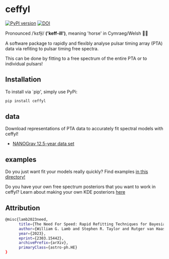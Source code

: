 # ceffyl
[![PyPI version](https://badge.fury.io/py/ceffyl.svg)](https://badge.fury.io/py/ceffyl)
[![DOI](https://zenodo.org/badge/474781623.svg)](https://zenodo.org/badge/latestdoi/474781623)

Pronounced /ˈkɛfɨ̞l/ **('keff-ill')**, meaning 'horse' in Cymraeg/Welsh 🏴󠁧󠁢󠁷󠁬󠁳󠁿🐎 

A software package to rapidly and flexibly analyse pulsar timing array (PTA) data via refiting to pulsar timing free spectra.

This can be done by fitting to a free spectrum of the entire PTA or to individual pulsars!

## Installation

To install via `pip', simply use PyPi:
```bash
pip install ceffyl
```

## data
Download representations of PTA data to accurately fit spectral models with ceffyl!

- [NANOGrav 12.5-year data set](https://nanograv.org/science/data/nanograv-125y-kde-representation-ceffyl)

## examples

Do you just want fit your models really quickly? Find examples [in this directory!](https://github.com/astrolamb/ceffyl/tree/main/examples)

Do you have your own free spectrum posteriors that you want to work in ceffyl? Learn about making your own KDE posteriors [here](https://github.com/astrolamb/ceffyl/tree/main/examples)

## Attribution

```bash
@misc{lamb2023need,
      title={The Need For Speed: Rapid Refitting Techniques for Bayesian Spectral Characterization of the Gravitational Wave Background Using PTAs}, 
      author={William G. Lamb and Stephen R. Taylor and Rutger van Haasteren},
      year={2023},
      eprint={2303.15442},
      archivePrefix={arXiv},
      primaryClass={astro-ph.HE}
}
```
